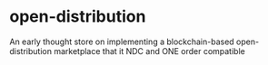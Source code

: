 # open-distribution
An early thought store on implementing a blockchain-based open-distribution marketplace that it NDC and ONE order compatible
